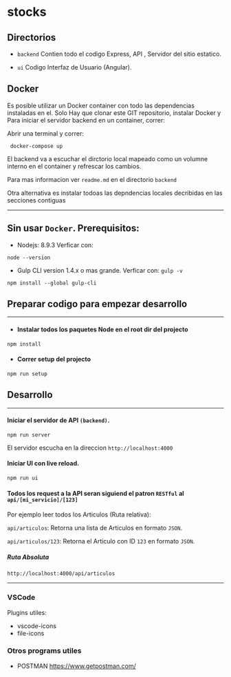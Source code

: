 # stocks

## Directorios

- `backend` Contien todo el codigo Express, API , Servidor del sitio estatico.

- `ui` Codigo Interfaz de Usuario (Angular).

## Docker
Es posible utilizar un Docker container con todo las dependencias instaladas en el.
Solo Hay que clonar este GIT repositorio, instalar Docker y 
Para iniciar el servidor backend en un container, correr: 

Abrir una terminal y correr:

```
 docker-compose up
```

El backend va a escuchar el dirctorio local mapeado como un volumne interno en el container y refrescar los cambios.


Para mas informacion ver `readme.md` en el directorio `backend`

Otra alternativa es instalar todoas las depndencias locales decribidas en las secciones contiguas

-----------
## Sin usar `Docker`. Prerequisitos:
- Nodejs: 8.9.3 Verficar con:

`node --version`

- Gulp CLI version 1.4.x o mas grande. Verficar con: `gulp -v`


`npm install --global gulp-cli`


## Preparar codigo para empezar desarrollo
----

* #### Instalar todos los paquetes Node en el root dir del projecto

`npm install`

* #### Correr setup del projecto

`npm run setup`


## Desarrollo
-----

#### Iniciar el servidor de API `(backend)`. 

`npm run server`

El servidor escucha en la direccion `http://localhost:4000`

#### Iniciar  UI con live reload.

`npm run ui`


#### Todos los request a la API seran siguiend el patron `RESTful` al `api/[mi_servicio]/[123]`

Por ejemplo leer todos los Articulos (Ruta relativa):

`api/articulos`: Retorna una lista de Articulos en formato `JSON`.

`api/articulos/123`: Retorna el Articulo con ID `123` en formato `JSON`.

##### Ruta Absoluta

`http://localhost:4000/api/articulos`



-----
### VSCode 
Plugins utiles:
* vscode-icons
* file-icons

### Otros programs utiles
*  POSTMAN https://www.getpostman.com/
